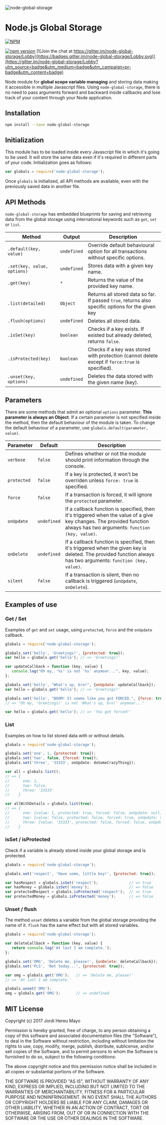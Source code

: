 ![node-global-storage](http://jordiher.eu/images/node-global-storage-image2.png)

# Node.js Global Storage

[![NPM](https://nodei.co/npm/node-global-storage.png)](https://nodei.co/npm/node-global-storage/)

[![npm version](https://badge.fury.io/js/node-global-storage.svg)](https://badge.fury.io/js/node-global-storage) [![Join the chat at https://gitter.im/node-global-storage/Lobby](https://badges.gitter.im/node-global-storage/Lobby.svg)](https://gitter.im/node-global-storage/Lobby?utm_source=badge&utm_medium=badge&utm_campaign=pr-badge&utm_content=badge)

Node module for **global scope variable managing** and storing data making it accessible in multiple Javascript files. Using `node-global-storage`, there is no need to pass arguments forward and backward inside callbacks and lose track of your content through your Node application.

## Installation

```bash
npm install --save node-global-storage
```

## Initialization 

This module has to be loaded inside every Javascript file in which it's going to be used. It will store the same data even if it's required in different parts of your code. Initialization goes as follows:
```javascript
var globals = require('node-global-storage');
```
Once `globals` is initialized, all API methods are available, even with the previously saved data in another file.

## API Methods

`node-global-storage` has embedded blueprints for saving and retrieving data from the global storage using international keywords such as `get`, `set` or `list`.

| Method | Output | Description |
| ------------- | ------------- | ------------- |
| `.default(key, value)` | `undefined` | Override default behavioural option for all transactions without specific options. |
| `.set(key, value, options)` | `undefined` | Stores data with a given key name.  |
| `.get(key)` | `*`| Returns the value of the provided key name. |
| `.list(detailed)` | `Object` | Returns all stored data so far. If passed `true`, returns also specific options for the given key  |
| `.flush(options)` | `undefined` | Deletes all stored data. |
| `.isSet(key)` | `boolean` | Checks if a key exists. If existed but already deleted, returns `false`. |
| `.isProtected(key)` | `boolean` | Checks if a key was stored with protection (cannot delete except if `force:true` is specified). |
| `.unset(key, options)` | `undefined` | Deletes the data stored with the given name (key). |

## Parameters

There are some methods that admit an optional `options` parameter. **This parameter is always an Object**. If a certain parameter is not specified inside the method, then the default behaviour of the module is taken. To change the default behaviour of a parameter, use `globals.default(parameter, value)`.

| Parameter | Default | Description |
| ------------- | ------------- | ------------- |
| `verbose` | `false` | Defines whether or not the module should print information through the console. |
| `protected` | `false` | If a key is protected, it won't be overriden unless `force: true` is specified. |
| `force` | `false` | If a transaction is forced, it will ignore the `protected` parameter. |
| `onUpdate` | `undefined` | If a callback function is specified, then it's triggered when the value of a give key changes. The provided function always has two arguments: `function (key, value)`. |
| `onDelete` | `undefined` | If a callback function is specified, then it's triggered when the given key is deleted. The provided function always has two arguments: `function (key, value)`. |
| `silent` | `false` | If a transaction is silent, then no callback is triggered (`onUpdate`, `onDelete`). |

## Examples of use

### Get / Set
Examples of `get` and `set` usage, using `protected`, `force` and the `onUpdate` callback.
```javascript
globals = require('node-global-storage');

globals.set('hello', 'Greetings!', {protected: true});
var hello = globals.get('hello'); // => 'Greetings!'

var updateCallback = function (key, value) {
   console.log("Oh my, '%s' is not '%s' anymoar...", key, value);
};

globals.set('hello', "What's up, bro!", {onUpdate: updateCallback});
var hello = globals.get('hello'); // => 'Greetings!'

globals.set('hello', "BOOM! It seems like you got FORCED.", {force: true});
// => "Oh my, 'Greetings!' is not 'What's up, bro!' anymoar..."

var hello = globals.get('hello'); // => 'You got forced!'
```
### List
Examples on how to list stored data with or without details.
```javascript
globals = require('node-global-storage');

globals.set('one', 1, {protected: true});
globals.set('two', false, {forced: true});
globals.set('three', '33333', onUpdate: doSomeCrazyThing});

var all = globals.list(); 
// => {
//      one: 1,
//      two: false,
//      three: '33333'
//    }

var allWithDetails = globals.list(true);
// => {
//      one: {value: 1, protected: true, forced: false, onUpdate: null, onDelete: null},
//      two: {value: false, protected: false, forced: true, onUpdate: null, onDelete: null},
//      three: {value: '33333', protected: false, forced: false, onUpdate: doSomeCrazyThing, onDelete: null}
//    }
```
### isSet / isProtected
Check if a variable is already stored inside your global storage and is protected.
```javascript
globals = require('node-global-storage');

globals.set('respect', 'Have some, little boy!', {protected: true});

var hasRespect = globals.isSet('respect');              // => true
var hasMoney = globals.isSet('money');                  // => false
var protectedRespect = globals.isProtected('respect');  // => true
var protectedMoney = globals.isProtected('money');      // => false
```

### Unset / flush
The method `unset` deletes a variable from the global storage providing the name of it. `flush` has the same effect but with all stored variables. 
```javascript
globals = require('node-global-storage');

var deleteCallback = function (key, value) {
   return console.log('At last I am complete.');
};

globals.set('OMG', 'Delete me, please!', {onDelete: deleteCallback});
globals.set('PLS', 'Not today...', {protected: true});

var omg = globals.get('OMG');   // => 'Delete me, please!'
// => 'At last I am complete.'

globals.unset('OMG');
omg = globals.get('OMG');       // => undefined
```

## MIT License

Copyright (c) 2017 Jordi Hereu Mayo

Permission is hereby granted, free of charge, to any person obtaining a copy 
of this software and associated documentation files (the "Software"), to deal
in the Software without restriction, including without limitation the rights
to use, copy, modify, merge, publish, distribute, sublicense, and/or sell
copies of the Software, and to permit persons to whom the Software is
furnished to do so, subject to the following conditions:

The above copyright notice and this permission notice shall be included in all
copies or substantial portions of the Software.

THE SOFTWARE IS PROVIDED "AS IS", WITHOUT WARRANTY OF ANY KIND, EXPRESS OR
IMPLIED, INCLUDING BUT NOT LIMITED TO THE WARRANTIES OF MERCHANTABILITY,
FITNESS FOR A PARTICULAR PURPOSE AND NONINFRINGEMENT. IN NO EVENT SHALL THE
AUTHORS OR COPYRIGHT HOLDERS BE LIABLE FOR ANY CLAIM, DAMAGES OR OTHER
LIABILITY, WHETHER IN AN ACTION OF CONTRACT, TORT OR OTHERWISE, ARISING FROM,
OUT OF OR IN CONNECTION WITH THE SOFTWARE OR THE USE OR OTHER DEALINGS IN THE
SOFTWARE.